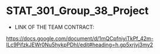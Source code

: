# STAT_301_Group_38_Project

- LINK OF THE TEAM CONTRACT:

https://docs.google.com/document/d/1mQCpfniyiTkPf_42m-ILc9PifzkJEWr0Nu5hykpPDhI/edit#heading=h.gp5xrjvj3my2

